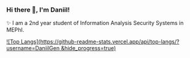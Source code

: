 ### Hi there 👋, I'm Daniil!

✨ I am a 2nd year student of Information Analysis Security Systems in MEPhI.

[![Top Langs](https://github-readme-stats.vercel.app/api/top-langs/?username=DaniilGen &hide_progress=true)](https://github.com/anuraghazra/github-readme-stats)

<!--
**DaniilGen/DaniilGen** is a ✨ _special_ ✨ repository because its `README.md` (this file) appears on your GitHub profile.

Here are some ideas to get you started:

- 🔭 I’m currently working on ...
- 🌱 I’m currently learning ...
- 👯 I’m looking to collaborate on ...
- 🤔 I’m looking for help with ...
- 💬 Ask me about ...
- 📫 How to reach me: ...
- 😄 Pronouns: ...
- ⚡ Fun fact: ...
-->

